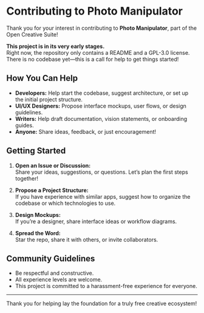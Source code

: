 # Contributing to Photo Manipulator

Thank you for your interest in contributing to **Photo Manipulator**, part of the Open Creative Suite!

**This project is in its very early stages.**  
Right now, the repository only contains a README and a GPL-3.0 license. There is no codebase yet—this is a call for help to get things started!

## How You Can Help

- **Developers:** Help start the codebase, suggest architecture, or set up the initial project structure.
- **UI/UX Designers:** Propose interface mockups, user flows, or design guidelines.
- **Writers:** Help draft documentation, vision statements, or onboarding guides.
- **Anyone:** Share ideas, feedback, or just encouragement!

## Getting Started

1. **Open an Issue or Discussion:**  
   Share your ideas, suggestions, or questions. Let’s plan the first steps together!

2. **Propose a Project Structure:**  
   If you have experience with similar apps, suggest how to organize the codebase or which technologies to use.

3. **Design Mockups:**  
   If you’re a designer, share interface ideas or workflow diagrams.

4. **Spread the Word:**  
   Star the repo, share it with others, or invite collaborators.

## Community Guidelines

- Be respectful and constructive.
- All experience levels are welcome.
- This project is committed to a harassment-free experience for everyone.

---

Thank you for helping lay the foundation for a truly free creative ecosystem!
